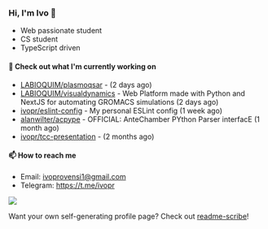 ### Hi, I'm Ivo 👋

* Web passionate student
* CS student
* TypeScript driven

#### 👷 Check out what I'm currently working on

- [LABIOQUIM/plasmoqsar](https://github.com/LABIOQUIM/plasmoqsar) -  (2 days ago)
- [LABIOQUIM/visualdynamics](https://github.com/LABIOQUIM/visualdynamics) - Web Platform made with Python and NextJS for automating GROMACS simulations (2 days ago)
- [ivopr/eslint-config](https://github.com/ivopr/eslint-config) - My personal ESLint config (1 week ago)
- [alanwilter/acpype](https://github.com/alanwilter/acpype) - OFFICIAL: AnteChamber PYthon Parser interfacE (1 month ago)
- [ivopr/tcc-presentation](https://github.com/ivopr/tcc-presentation) -  (2 months ago)

#### 📫 How to reach me

- Email: [ivoprovensi1@gmail.com](mailto://ivoprovensi1@gmail.com)
- Telegram: https://t.me/ivopr

![](https://github-readme-stats.vercel.app/api/top-langs/?username=ivopr&langs_count=10&layout=compact&theme=react&hide_border=true&bg_color=0D1117&title_color=5ce1e6&icon_color=5ce1e6)

Want your own self-generating profile page? Check out [readme-scribe](https://github.com/muesli/readme-scribe)!
